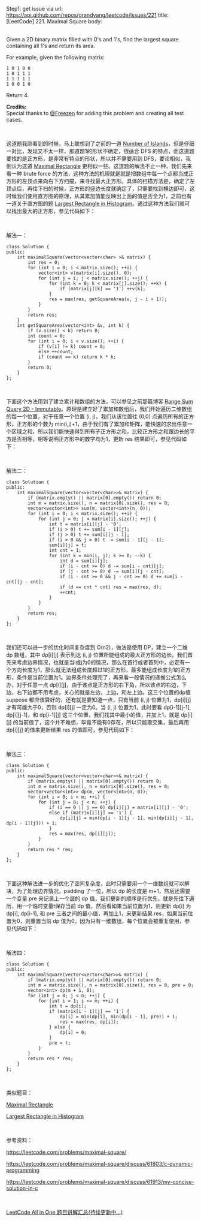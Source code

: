 Step1: get issue via url: https://api.github.com/repos/grandyang/leetcode/issues/221 
 title:[LeetCode] 221. Maximal Square 
 body:  
  

Given a 2D binary matrix filled with 0's and 1's, find the largest square containing all 1's and return its area.

For example, given the following matrix:
    
    
    1 0 1 0 0
    1 0 1 1 1
    1 1 1 1 1
    1 0 0 1 0
    

Return 4.

**Credits:**  
Special thanks to [@Freezen](https://oj.leetcode.com/discuss/user/Freezen) for adding this problem and creating all test cases.

 

这道题我刚看到的时候，马上联想到了之前的一道 [Number of Islands](http://www.cnblogs.com/grandyang/p/4402656.html)，但是仔细一对比，发现又不太一样，那道题1的形状不确定，很适合 DFS 的特点，而这道题要找的是正方形，是非常有特点的形状，所以并不需要用到 DFS，要论相似，我倒认为这道 [Maximal Rectangle](http://www.cnblogs.com/grandyang/p/4322667.html) 更相似一些。这道题的解法不止一种，我们先来看一种 brute force 的方法，这种方法的机理就是就是把数组中每一个点都当成正方形的左顶点来向右下方扫描，来寻找最大正方形。具体的扫描方法是，确定了左顶点后，再往下扫的时候，正方形的竖边长度就确定了，只需要找到横边即可，这时候我们使用直方图的原理，从其累加值能反映出上面的值是否全为1，之前也有一道关于直方图的题 [Largest Rectangle in Histogram](http://www.cnblogs.com/grandyang/p/4322653.html)。通过这种方法我们就可以找出最大的正方形，参见代码如下：

 

解法一：
    
    
    class Solution {
    public:
        int maximalSquare(vector<vector<char> >& matrix) {
            int res = 0;
            for (int i = 0; i < matrix.size(); ++i) {
                vector<int> v(matrix[i].size(), 0);
                for (int j = i; j < matrix.size(); ++j) {
                    for (int k = 0; k < matrix[j].size(); ++k) {
                        if (matrix[j][k] == '1') ++v[k];
                    }
                    res = max(res, getSquareArea(v, j - i + 1));
                }
            }
            return res;
        }
        int getSquareArea(vector<int> &v, int k) {
            if (v.size() < k) return 0;
            int count = 0;
            for (int i = 0; i < v.size(); ++i) {
                if (v[i] != k) count = 0; 
                else ++count;
                if (count == k) return k * k;
            }
            return 0;
        }
    };

 

下面这个方法用到了建立累计和数组的方法，可以参见之前那篇博客 [Range Sum Query 2D - Immutable](http://www.cnblogs.com/grandyang/p/4958789.html)。原理是建立好了累加和数组后，我们开始遍历二维数组的每一个位置，对于任意一个位置 (i, j)，我们从该位置往 (0,0) 点遍历所有的正方形，正方形的个数为 min(i,j)+1，由于我们有了累加和矩阵，能快速的求出任意一个区域之和，所以我们能快速得到所有子正方形之和，比较正方形之和跟边长的平方是否相等，相等说明正方形中的数字均为1，更新 res 结果即可，参见代码如下：

 

解法二：
    
    
    class Solution {
    public:
        int maximalSquare(vector<vector<char>>& matrix) {
            if (matrix.empty() || matrix[0].empty()) return 0;
            int m = matrix.size(), n = matrix[0].size(), res = 0;
            vector<vector<int>> sum(m, vector<int>(n, 0));
            for (int i = 0; i < matrix.size(); ++i) {
                for (int j = 0; j < matrix[i].size(); ++j) {
                    int t = matrix[i][j] - '0';
                    if (i > 0) t += sum[i - 1][j];
                    if (j > 0) t += sum[i][j - 1];
                    if (i > 0 && j > 0) t -= sum[i - 1][j - 1];
                    sum[i][j] = t;
                    int cnt = 1;
                    for (int k = min(i, j); k >= 0; --k) {
                        int d = sum[i][j];
                        if (i - cnt >= 0) d -= sum[i - cnt][j];
                        if (j - cnt >= 0) d -= sum[i][j - cnt];
                        if (i - cnt >= 0 && j - cnt >= 0) d += sum[i - cnt][j - cnt];
                        if (d == cnt * cnt) res = max(res, d);
                        ++cnt;
                    }
                }
            }
            return res;
        }
    };

 

我们还可以进一步的优化时间复杂度到 O(n2)，做法是使用 DP，建立一个二维 dp 数组，其中 dp[i][j] 表示到达 (i, j) 位置所能组成的最大正方形的边长。我们首先来考虑边界情况，也就是当i或j为0的情况，那么在首行或者首列中，必定有一个方向长度为1，那么就无法组成长度超过1的正方形，最多能组成长度为1的正方形，条件是当前位置为1。边界条件处理完了，再来看一般情况的递推公式怎么办，对于任意一点 dp[i][j]，由于该点是正方形的右下角，所以该点的右边，下边，右下边都不用考虑，关心的就是左边，上边，和左上边。这三个位置的dp值 suppose 都应该算好的，还有就是要知道一点，只有当前 (i, j) 位置为1，dp[i][j] 才有可能大于0，否则 dp[i][j] 一定为0。当 (i, j) 位置为1，此时要看 dp[i-1][j-1], dp[i][j-1]，和 dp[i-1][j] 这三个位置，我们找其中最小的值，并加上1，就是 dp[i][j] 的当前值了，这个并不难想，毕竟不能有0存在，所以只能取交集，最后再用 dp[i][j] 的值来更新结果 res 的值即可，参见代码如下：

 

解法三：
    
    
    class Solution {
    public:
        int maximalSquare(vector<vector<char>>& matrix) {
            if (matrix.empty() || matrix[0].empty()) return 0;
            int m = matrix.size(), n = matrix[0].size(), res = 0;
            vector<vector<int>> dp(m, vector<int>(n, 0));
            for (int i = 0; i < m; ++i) {
                for (int j = 0; j < n; ++j) {
                    if (i == 0 || j == 0) dp[i][j] = matrix[i][j] - '0';
                    else if (matrix[i][j] == '1') {
                        dp[i][j] = min(dp[i - 1][j - 1], min(dp[i][j - 1], dp[i - 1][j])) + 1;
                    }
                    res = max(res, dp[i][j]);
                }
            }
            return res * res;
        }
    };

 

下面这种解法进一步的优化了空间复杂度，此时只需要用一个一维数组就可以解决，为了处理边界情况，padding 了一位，所以 dp 的长度是 m+1，然后还需要一个变量 pre 来记录上一个层的 dp 值，我们更新的顺序是行优先，就是先往下遍历，用一个临时变量t保存当前 dp 值，然后看如果当前位置为1，则更新 dp[i] 为 dp[i], dp[i-1], 和 pre 三者之间的最小值，再加上1，来更新结果 res，如果当前位置为0，则重置当前 dp 值为0，因为只有一维数组，每个位置会被重复使用，参见代码如下：

 

解法四：
    
    
    class Solution {
    public:
        int maximalSquare(vector<vector<char>>& matrix) {
            if (matrix.empty() || matrix[0].empty()) return 0;
            int m = matrix.size(), n = matrix[0].size(), res = 0, pre = 0;
            vector<int> dp(m + 1, 0);
            for (int j = 0; j < n; ++j) {
                for (int i = 1; i <= m; ++i) {
                    int t = dp[i];
                    if (matrix[i - 1][j] == '1') {
                        dp[i] = min(dp[i], min(dp[i - 1], pre)) + 1;
                        res = max(res, dp[i]);
                    } else {
                        dp[i] = 0;
                    }
                    pre = t;
                }
            }
            return res * res;
        }
    };

 

类似题目：

[Maximal Rectangle](http://www.cnblogs.com/grandyang/p/4322667.html)

[Largest Rectangle in Histogram](http://www.cnblogs.com/grandyang/p/4322653.html)

 

参考资料：

<https://leetcode.com/problems/maximal-square/>

<https://leetcode.com/problems/maximal-square/discuss/61803/c-dynamic-programming>

<https://leetcode.com/problems/maximal-square/discuss/61913/my-concise-solution-in-c>

 

[LeetCode All in One 题目讲解汇总(持续更新中...)](http://www.cnblogs.com/grandyang/p/4606334.html)
